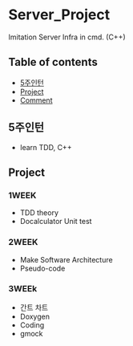 # Server_Project
Imitation Server Infra in cmd. (C++) 

## Table of contents
- [5주인턴](#5주인턴)
- [Project](#Project)
- [Comment](#Comment)


## 5주인턴
+ learn TDD, C++

## Project

### 1WEEK
+ TDD theory
+ Docalculator Unit test

### 2WEEK
+ Make Software Architecture
+ Pseudo-code

### 3WEEk
+ 간트 차트
+ Doxygen
+ Coding
+ gmock
